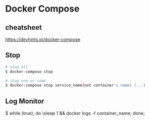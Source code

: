 # Docker Compose

## cheatsheet
https://devhints.io/docker-compose

## Stop

``` sh
# stop all
$ docker-compose stop

# stop one or some
$ docker-compose stop service_name(not container's name) [...]
```

## Log Monitor

$ while (true); do \sleep 1 && docker logs -f container_name; done;
